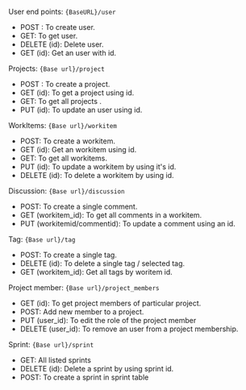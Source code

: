 User end points: `{BaseURL}/user`
- POST : To create user.
- GET: To get user.
- DELETE (id): Delete user.
- GET (id): Get an user with id.

Projects: `{Base url}/project`
- POST :  To create a project.
- GET (id): To get a project using id.
- GET: To get all projects .
- PUT (id): To update an user using id.

WorkItems: `{Base url}/workitem`
- POST: To create a workitem.
- GET (id): Get an workitem using id.
- GET: To get all workitems.
- PUT (id): To update a workitem by using it's id.
- DELETE (id): To delete a workitem by using id.


Discussion: `{Base url}/discussion`
 - POST: To create a single comment.
 - GET (workitem_id): To get all comments in a workitem.
 - PUT (workitemid/commentid): To update a comment using an id.

Tag: `{Base url}/tag`
- POST: To create a single tag.
- DELETE (id): To delete a single tag / selected tag. 
- GET (workitem_id): Get all tags by woritem id.

Project member: `{Base url}/project_members`
- GET (id): To get project members of particular project.
- POST: Add new member to a project.
- PUT (user_id): To edit the role of the project member
- DELETE (user_id): To remove an user from a project membership. 

Sprint: `{Base url}/sprint`
- GET: All listed sprints
- DELETE (id): Delete a sprint by using sprint id.
- POST: To create a sprint in sprint table

